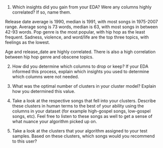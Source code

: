 1. Which insights did you gain from your EDA? Were any columns highly correlated? If so, name them.

Release date average is 1990, median is 1991, with most songs in 1975-2007 range. Average song is 73 words, median is 63, with most songs in between 42-93 words. Pop genre is the most popular, with hip hop as the least frequent. Sadness, violence, and word/life are the top three topics, with feelings as the lowest. 

Age and release_date are highly correlated. There is also a high correlation between hip hop genre and obscene topics.

2. How did you determine which columns to drop or keep? If your EDA informed this process, explain which insights you used to determine which columns were not needed. 

3. What was the optimal number of clusters in your cluster model? Explain how you determined this value.

4. Take a look at the respective songs that fell into your clusters. Describe these clusters in human terms to the best of your ability using the columns in your dataset (for example high-gospel songs, low-gospel songs, etc). Feel free to listen to these songs as well to get a sense of what nuance your algorithm picked up on.

5. Take a look at the clusters that your algorithm assigned to your test samples. Based on these clusters, which songs would you recommend to this user?